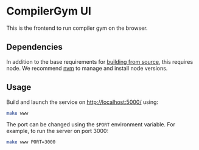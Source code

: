 # CompilerGym UI

This is the frontend to run compiler gym on the browser.

## Dependencies

In addition to the base requirements for [building from
source](/INSTALL.md#building-from-source), this requires node. We recommend
[nvm](https://github.com/nvm-sh/nvm) to manage and install node versions.


## Usage

Build and launch the service on [http://localhost:5000/](http://localhost:5000/)
using:

```sh
make www
```

The port can be changed using the `$PORT` environment variable. For example, to
run the server on port 3000:

```sh
make www PORT=3000
```
